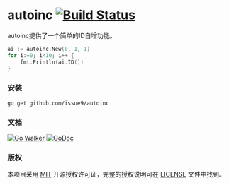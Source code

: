 autoinc [![Build Status](https://travis-ci.org/issue9/autoinc.svg?branch=master)](https://travis-ci.org/issue9/autoinc)
======

autoinc提供了一个简单的ID自增功能。
```go
ai := autoinc.New(0, 1, 1)
for i:=0; i<10; i++ {
    fmt.Println(ai.ID())
}
```

### 安装

```shell
go get github.com/issue9/autoinc
```


### 文档

[![Go Walker](https://gowalker.org/api/v1/badge)](https://gowalker.org/github.com/issue9/autoinc)
[![GoDoc](https://godoc.org/github.com/issue9/autoinc?status.svg)](https://godoc.org/github.com/issue9/autoinc)


### 版权

本项目采用 [MIT](http://opensource.org/licenses/MIT) 开源授权许可证，完整的授权说明可在 [LICENSE](LICENSE) 文件中找到。
